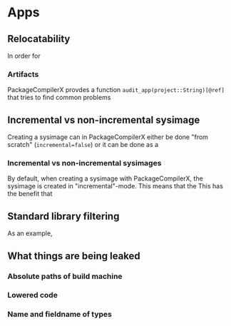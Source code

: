 # Apps

## Relocatability

In order for 

### Artifacts

PackageCompilerX provdes a function `audit_app(project::String)[@ref]` that tries to find common problems

## Incremental vs non-incremental sysimage

Creating a sysimage can in PackageCompilerX either be done "from scratch" (`incremental=false`) or it can
be done as a 






### Incremental vs non-incremental sysimages

By default, when creating a sysimage with PackageCompilerX, the sysimage is created in "incremental"-mode.
This means that the 
This has the benefit that 


## Standard library filtering

As an example, 


## What things are being leaked

### Absolute paths of build machine

### Lowered code

### Name and fieldname of types
